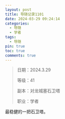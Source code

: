 ```yaml
---
layout: post
title: 导随记录1101
date: 2024-03-29 09:24:14
categories:
  - 导随
  - 学者
tags:
  - 导随
pin: true
toc: true
comments: true
---
```

> 日期：2024.3.29
>
> 等级：41
>
> 副本：对龙城塞石卫塔
>
> 职业：学者

最稳健的一把石卫塔。